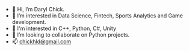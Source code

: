- 👋 Hi, I’m Daryl Chick.
- 👀 I’m interested in Data Science, Fintech, Sports Analytics and Game development.
- 🌱 I'm interested in C++, Python, C#, Unity
- 💞️ I’m looking to collaborate on Python projects.
- 📫 chickhld@gmail.com

<!---
chickhld/chickhld is a ✨ special ✨ repository because its `README.md` (this file) appears on your GitHub profile.
You can click the Preview link to take a look at your changes.
--->
